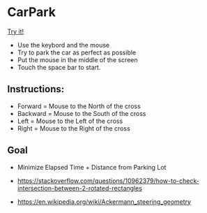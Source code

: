 # CarPark

[Try it!](https://christernilsson.github.io/Lab/2019/055-CarPark/)

* Use the keybord and the mouse
* Try to park the car as perfect as possible
* Put the mouse in the middle of the screen
* Touch the space bar to start.

## Instructions:

* Forward = Mouse to the North of the cross
* Backward = Mouse to the South of the cross
* Left = Mouse to the Left of the cross
* Right = Mouse to the Right of the cross

## Goal

* Minimize Elapsed Time + Distance from Parking Lot

* https://stackoverflow.com/questions/10962379/how-to-check-intersection-between-2-rotated-rectangles
* https://en.wikipedia.org/wiki/Ackermann_steering_geometry